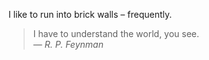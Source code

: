 I like to run into brick walls &ndash; frequently.

> I have to understand the world, you see.\
> &mdash; <cite>R. P. Feynman</cite>
